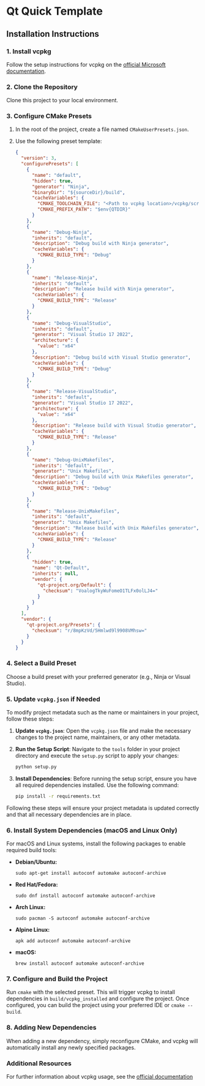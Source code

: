 # Qt Quick Template
## Installation Instructions

### 1. Install vcpkg
Follow the setup instructions for vcpkg on the [official Microsoft documentation](https://learn.microsoft.com/en-us/vcpkg/get_started/overview).

### 2. Clone the Repository
Clone this project to your local environment.

### 3. Configure CMake Presets
1. In the root of the project, create a file named `CMakeUserPresets.json`.
2. Use the following preset template:

    ```json
    {
      "version": 3,
      "configurePresets": [
        {
          "name": "default",
          "hidden": true,
          "generator": "Ninja",
          "binaryDir": "${sourceDir}/build",
          "cacheVariables": {
            "CMAKE_TOOLCHAIN_FILE": "<Path to vcpkg location>/vcpkg/scripts/buildsystems/vcpkg.cmake",
            "CMAKE_PREFIX_PATH": "$env{QTDIR}"
          }
        },
        {
          "name": "Debug-Ninja",
          "inherits": "default",
          "description": "Debug build with Ninja generator",
          "cacheVariables": {
            "CMAKE_BUILD_TYPE": "Debug"
          }
        },
        {
          "name": "Release-Ninja",
          "inherits": "default",
          "description": "Release build with Ninja generator",
          "cacheVariables": {
            "CMAKE_BUILD_TYPE": "Release"
          }
        },
        {
          "name": "Debug-VisualStudio",
          "inherits": "default",
          "generator": "Visual Studio 17 2022",
          "architecture": {
            "value": "x64"
          },
          "description": "Debug build with Visual Studio generator",
          "cacheVariables": {
            "CMAKE_BUILD_TYPE": "Debug"
          }
        },
        {
          "name": "Release-VisualStudio",
          "inherits": "default",
          "generator": "Visual Studio 17 2022",
          "architecture": {
            "value": "x64"
          },
          "description": "Release build with Visual Studio generator",
          "cacheVariables": {
            "CMAKE_BUILD_TYPE": "Release"
          }
        },
        {
          "name": "Debug-UnixMakefiles",
          "inherits": "default",
          "generator": "Unix Makefiles",
          "description": "Debug build with Unix Makefiles generator",
          "cacheVariables": {
            "CMAKE_BUILD_TYPE": "Debug"
          }
        },
        {
          "name": "Release-UnixMakefiles",
          "inherits": "default",
          "generator": "Unix Makefiles",
          "description": "Release build with Unix Makefiles generator",
          "cacheVariables": {
            "CMAKE_BUILD_TYPE": "Release"
          }
        },
        {
          "hidden": true,
          "name": "Qt-Default",
          "inherits": null,
          "vendor": {
            "qt-project.org/Default": {
              "checksum": "VoalogTkyWuFomeO1TLFx0olLJ4="
            }
          }
        }
      ],
      "vendor": {
        "qt-project.org/Presets": {
          "checksum": "r/8mpKzVd/5Hmlwd9l9908VMhsw="
        }
      }
    }
    ```

### 4. Select a Build Preset
Choose a build preset with your preferred generator (e.g., Ninja or Visual Studio).

### 5. Update `vcpkg.json` if Needed
To modify project metadata such as the name or maintainers in your project, follow these steps:

1. **Update `vcpkg.json`**: Open the `vcpkg.json` file and make the necessary changes to the project name, maintainers, or any other metadata.

2. **Run the Setup Script**: Navigate to the `tools` folder in your project directory and execute the `setup.py` script to apply your changes:

   ```bash
   python setup.py
   ```

3. **Install Dependencies**: Before running the setup script, ensure you have all required dependencies installed. Use the following command:

   ```bash
   pip install -r requirements.txt
   ```

Following these steps will ensure your project metadata is updated correctly and that all necessary dependencies are in place.


### 6. Install System Dependencies (macOS and Linux Only)
For macOS and Linux systems, install the following packages to enable required build tools:

- **Debian/Ubuntu:**

      
      sudo apt-get install autoconf automake autoconf-archive
      

- **Red Hat/Fedora:**
  
   
      sudo dnf install autoconf automake autoconf-archive


- **Arch Linux:**

 
      sudo pacman -S autoconf automake autoconf-archive


- **Alpine Linux:**


      apk add autoconf automake autoconf-archive

- **macOS:**


      brew install autoconf automake autoconf-archive


### 7. Configure and Build the Project
Run `cmake` with the selected preset. This will trigger vcpkg to install dependencies in `build/vcpkg_installed` and configure the project. Once configured, you can build the project using your preferred IDE or `cmake --build`.

### 8. Adding New Dependencies
When adding a new dependency, simply reconfigure CMake, and vcpkg will automatically install any newly specified packages.

### Additional Resources
For further information about vcpkg usage, see the [official documentation](https://learn.microsoft.com/en-us/vcpkg/)